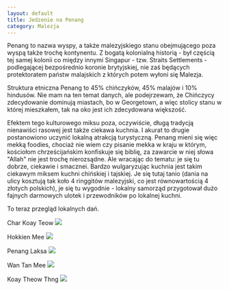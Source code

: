 ```yaml
---
layout: default
title: Jedzenie na Penang
category: Malezja
---
```


Penang to nazwa wyspy, a także malezyjskiego stanu obejmującego poza wyspą także trochę kontynentu. Z bogatą kolonialną historią - był częścią tej samej kolonii co między innymi Singapur - tzw. Straits Settlements - podlegającej bezpośrednio koronie brytyjskiej, nie zaś będących protektoratem państw malajskich z których potem wyłoni się Malezja.

Struktura etniczna Penang to 45% chińczyków, 45% malajów i 10% hindusów. Nie mam na ten temat danych, ale podejrzewam, że 
Chińczycy zdecydowanie dominują  miastach, bo w Georgetown, a więc stolicy stanu w której mieszkałem, tak na oko jest ich 
zdecydowana większość. 

Efektem tego kulturowego miksu poza, oczywiście,  długą tradycją nienawiści rasowej jest także ciekawa kuchnia. I akurat to
drugie postanowiono uczynić  lokalną atrakcją turystyczną. Penang mieni się więc mekką foodies, chociaż nie wiem czy pisanie 
mekka w kraju w którym, kościołom chrześcijańskim konfiskuje się biblię, za zawarcie w niej słowa "Allah" nie jest trochę
nierozsądne. Ale wracając do tematu: je się tu dobrze, ciekawie i smacznei. Bardzo wulgaryzując kuchnia jest takim ciekawym 
miksem kuchni chińskiej i tajskiej. Je się tutaj tanio (dania na ulicy kosztują tak koło 4 ringgitów malezyjski, co jest 
równowartością 4 złotych polskich), je się tu wygodnie - lokalny samorząd przygotował dużo fajnych darmowych ulotek i 
przewodników po lokalnej kuchni.

To teraz przegląd lokalnych dań.

Char Koay Teow
![](https://lh3.googleusercontent.com/ymDRjRhDFxNq4DzlxL70dkjfpr3dw6qNPW8e2nr1DjCcYeni6ce-SAxv9x0nyYONq99BqFpVIzcLZ6skQOBJ11c0wh8e8Q0zANX_08sGAbwKpM4kSktEZOSnTFWg9BVMYSJXmED82U4B4UweEoWmfT0oUs-55LhXL94Y4qbM4vU6pd-SiSZUheervWgiMIQBw7I3hAtcccWmuHNKOI8w30ZF_AsTRhHUO0fG_D61J0REdArzoyHIFDePiieaG_4YPS1Wo64IXi6LvJR2J_6KayKGiG9SVHb8RvnLX1No_yQ5Y19QCy6zttUcmsGrARZTf96arpKKkoYhOrG1wB6Tm9rINczN4G_fHlOC3c3Cr60ZxYqOL3jDDtiXNp7XADdtk6lx4Y_j-HS0n63ytPHB9p3qPo51UUgtamOq4FlgQU6maqL452r8viDhfI7F7Kl3ObZ0KHHpFh2a-SPsvR-HFb8h6tAwqThWIi0HEu2Xx0sJjBMxlnIVm9rSG_0sdbRU9pS7sgZbUqbWJCLcXFWlSUG6XrhsnqVXgZsiDvMFoF_7=w9999-h9999-no)

Hokkien Mee
![](https://lh3.googleusercontent.com/seE9tbnKyjQ7YwI287hFN0C-aPUYIm1D2RXfOig6ql7lOQv0rg1bHap2hstND6UAP91h3e4DASUWqwIC8ucVncWLfMRezvoXIjMisDlBZ890iDhKf59DKez7wqZ1wpIqZl47Now_PaXCiUb7jZDbZSViCt8zsIBe1s1iJqaK3dkuFrp_OuaAdKoyg8zvg9Vtk3SgJVe5-QINopmnnBFmkZ42AoYjs-SIZaa1FK11tUQn9UKHEtXnNdENjFLhKWEjTcqQJ6LnRXvOAd5gTkisVPMmUayVoh62XjLb7qjqJIeiSzHvU7l5B-gpvvVxbnxxUtg0hpvYRNDMr71X8L1pCk-Bs2ZOOHDySXbUUqPqaOZSIK85pTpnkMXXHfFaRZSyO6dRAhP5ZtEspoS79FkrqBHcp5Iwjq6LahvEuMiIJRbw5qnh9yHOVFJ_Pfb22CKg0idfhuh8ElR8pyy3sVwgQFXJsiY1zMF8cFdc7J3b1CfY8Tbv65deVDgp8Hs8FlC_qw24KVjx3uBMBWUTZ3peTXDh7NOod9F1uKBzWujq28qc=w9999-h9999-no)

Penang Laksa
![](https://lh3.googleusercontent.com/G11NT6zeSuuZjuCLjzM5zfU_7au6MzNCYgc7SCQElWBxTt4IFCGJJfuoHnn4PER_kJqnkLuuUQYhzj5xfio8TiaxejgkXbtKrdQZ_T3zyybBaRpj7LOZbmcw-itdigJsJuYtDTn05WdR8VUBLSD6mCR7uPAwfDlJ5hPGynOsAVy3O59jPI0vhNtO_ipRp8VbwvKa-4UhbDWWF5izfTGdXfEuyk6n23NwKjdSN81aBnf8WjWY5UqUR_nAKOfVUsoyOaWOiMm36hFjGjpsSGJV7QUczaiXRYRaXhMtYAGIVT5EwJ46gWDTRmnNWzb8CwjK0DcaJB1ZqXWrkACPXyPRO03pfCy2JmjY-kHC9soQRUyo9jYfKwtFDFNWQOvu7A-KiiwAsUfkOaWCP9M-nXNckOggbXSQxoLM-0b3GA72_0mlrSbTCQshRoRlTbmEl7K7p8x8WKiCEChoWV0TXbW2-Z8pGeIsUdDYyUK3FlkzK7MWa8BC6XdIYzQZhcKB9b0AXOZvoNoeA6rAT9vbuWAjL-UbPIqmi3PdS-n74-D0zyCk=w9999-h9999-no)

Wan Tan Mee
![](https://lh3.googleusercontent.com/b6OIU9_aH8li4ILoJaZpSGQi_MdyB5dXcXk-vuiPNmhUZdKnegxvIw8Xv_kIlcEy7ptkuiNlW-80w8v3qPdaBOY6nIPm0YFiD0pU5VMsLbKM3vsTbclsdMc0DA3zBnfSz3Oa2looR7gRDWO1kR9vye0ZAGVtew2HCzDzmHXEyxoY6ALm7BH48jBtMD1EBua2TGKYMkqW4rZzI-ouiNvcfb2ou6RNgidjxZd_TDt9Ix4yPCm6gG5gU6njahQEUVIgINN1Kn-pt0nfvECFhFKkkEat9qiNAPpDVcCiAydkZbHhWbZJ6opDbsGmqCUQMBoMeUMX5cPAzZJp9Ogdu2BDaXAmNq5am-AVFX1B5xLSsuYYZowLt2UhXx20t7kwtC3exKVBELjMxbNkGPO1EXEbpbqUVh8ON6lHRgw66bOiqF8rHws0INr5zDTUiK9dIu177E3Oyfy-cZlchNsGAC9b5rcqUcg4i24NAkLRCR2tEuwPogl1RL0oUePbOxkq0b_PXwbSJLLiEMOth0pz-ZSruWDZJYR8fu-8bdsruFYBX9_y=w9999-h9999-no)

Koay Theow Thng
![](https://lh3.googleusercontent.com/yaFAOZ6N0hfrUmDaYsS7U_yL9g35PQ7KTx_8ts-MxZHAK7Sb3D7LqmYGyF0E5GAbToL_mFV0awgvLTfsttkheKOrSTUqmuVzk6aNzmpybPe1AZSzcoZR1fCSzJR29NbWaQLaEtNMgec2Ule8IAyPLG-E8IlfMq4n2bUKhmE79vtyudTHoZRHZ84kllhNaHv76DCrTUUkG8WvNWWmgsqvfKowUSuFuqZLD8DTTczfwA3YFxooTTgVE1STmCU-psevYDmWlrPF6SvYB7HMqxGbxhkY1zsjGCvkezKnUglHLXgdTDSdtQNu1Ee2G75p2v4o4SGauK6_01BZOxMVEzz83A7Rs3ri6vlZeA7hnlUFypGlSMLR83sGW2_hZdBrwX-8zynv7-DnxJ0ozjapnwR9_gaJLibB97bYBTDE2R992TbbPbBM0_w5195dFfgFeIO6rkb9_Ji0TuIdG3jq1xxZtr9RVKuMYOfO4_gqY5qgszPCoptW-1fhm2PeTF3PCIduowOwBfEjtu-La3OmidqHuuxhIad7RT30YKJuI6b-SMb_=w9999-h9999-no)




